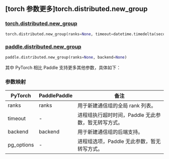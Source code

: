 ## [torch 参数更多]torch.distributed.new_group

### [torch.distributed.new_group](https://pytorch.org/docs/stable/distributed.html#torch.distributed.new_group)

```python
torch.distributed.new_group(ranks=None, timeout=datetime.timedelta(seconds=1800), backend=None, pg_options=None)
```

### [paddle.distributed.new_group](https://www.paddlepaddle.org.cn/documentation/docs/zh/api/paddle/distributed/new_group_cn.html)

```python
paddle.distributed.new_group(ranks=None, backend=None)
```

其中 PyTorch 相比 Paddle 支持更多其他参数，具体如下：

### 参数映射

| PyTorch    | PaddlePaddle | 备注                                      |
| ---------- | ------------ | ----------------------------------------- |
| ranks      | ranks        | 用于新建通信组的全局 rank 列表。          |
| timeout    | -            | 进程组执行超时时间，Paddle 无此参数，暂无转写方式。 |
| backend    | backend      | 用于新建通信组的后端支持。                |
| pg_options | -            | 进程组选项，Paddle 无此参数，暂无转写方式。         |
